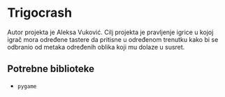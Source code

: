 # Trigocrash
Autor projekta je Aleksa Vuković. Cilj projekta je pravljenje igrice u kojoj igrač mora određene tastere da pritisne u određenom trenutku kako bi se odbranio od metaka određenih oblika koji mu dolaze u susret.

## Potrebne biblioteke
- `pygame`
